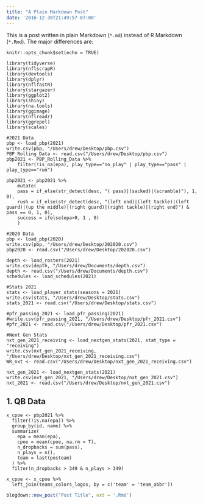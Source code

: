 ```yaml
---
title: "A Plain Markdown Post"
date: '2016-12-30T21:49:57-07:00'
---
```


This is a post written in plain Markdown (`*.md`) instead of R Markdown (`*.Rmd`). The major differences are:

```{r setup, include=FALSE, echo=FALSE}
knitr::opts_chunk$set(echo = TRUE)
```

```{r, include=FALSE, echo=FALSE}
library(tidyverse)
library(nflscrapR)
library(devtools)
library(dplyr)
library(nflfastR)
library(stargazer)
library(ggplot2)
library(shiny)
library(na.tools)
library(ggimage)
library(nflreadr)
library(ggrepel)
library(scales)
```

```{r, echo=FALSE, include=FALSE}
#2021 Data
pbp <- load_pbp(2021)
write.csv(pbp, "/Users/drew/Desktop/pbp.csv")
PBP_Rolling_Data <- read.csv("/Users/drew/Desktop/pbp.csv")
pbp2021 <- PBP_Rolling_Data %>% 
	filter(!is_na(epa), play_type=="no_play" | play_type=="pass" | play_type=="run")

pbp2021 <- pbp2021 %>%
	mutate(
	pass = if_else(str_detect(desc, "( pass)|(sacked)|(scramble)"), 1, 0),
	rush = if_else(str_detect(desc, "(left end)|(left tackle)|(left guard)|(up the middle)|(right guard)|(right tackle)|(right end)") & pass == 0, 1, 0),
	success = ifelse(epa>0, 1 , 0)
	) 
```

```{r, echo=FALSE, include=FALSE}
#2020 Data
pbp <- load_pbp(2020)
write.csv(pbp, "/Users/drew/Desktop/202020.csv")
pbp2020 <- read.csv("/Users/drew/Desktop/202020.csv")

depth <- load_rosters(2021)
write.csv(depth, "/Users/drew/Documents/depth.csv")
depth <- read.csv("/Users/drew/Documents/depth.csv")
schedules <- load_schedules(2021)
```

```{r, echo=FALSE, include=FALSE}
#Stats 2021
stats <- load_player_stats(seasons = 2021)
write.csv(stats, "/Users/drew/Desktop/stats.csv")
stats_2021 <- read.csv("/Users/drew/Desktop/stats.csv")
```

```{r, echo=FALSE, include=FALSE}
#pfr_passing_2021 <- load_pfr_passing(2021)
#write.csv(pfr_passing_2021, "/Users/drew/Desktop/pfr_2021.csv")
#pfr_2021 <- read.csv("/Users/drew/Desktop/pfr_2021.csv")

#Next Gen Stats
nxt_gen_2021_receiving <- load_nextgen_stats(2021, stat_type = "receiving")
write.csv(nxt_gen_2021_receiving, "/Users/drew/Desktop/nxt_gen_2021_receiving.csv")
WR_nxt <- read.csv("/Users/drew/Desktop/nxt_gen_2021_receiving.csv")

nxt_gen_2021 <- load_nextgen_stats(2021)
write.csv(nxt_gen_2021, "/Users/drew/Desktop/nxt_gen_2021.csv")
nxt_2021 <- read.csv("/Users/drew/Desktop/nxt_gen_2021.csv")
```




## 1. QB Data

```{r, message=FALSE, include=FALSE}
x_cpoe <- pbp2021 %>%
  filter(!is.na(epa)) %>%
  group_by(id, name) %>%
  summarize(
    epa = mean(epa),
    cpoe = mean(cpoe, na.rm = T),
    n_dropbacks = sum(pass),
    n_plays = n(),
    team = last(posteam)
  ) %>%
  filter(n_dropbacks > 349 & n_plays > 349)

x_cpoe <- x_cpoe %>%
  left_join(teams_colors_logos, by = c('team' = 'team_abbr'))

```


```r
blogdown::new_post("Post Title", ext = '.Rmd')
```
